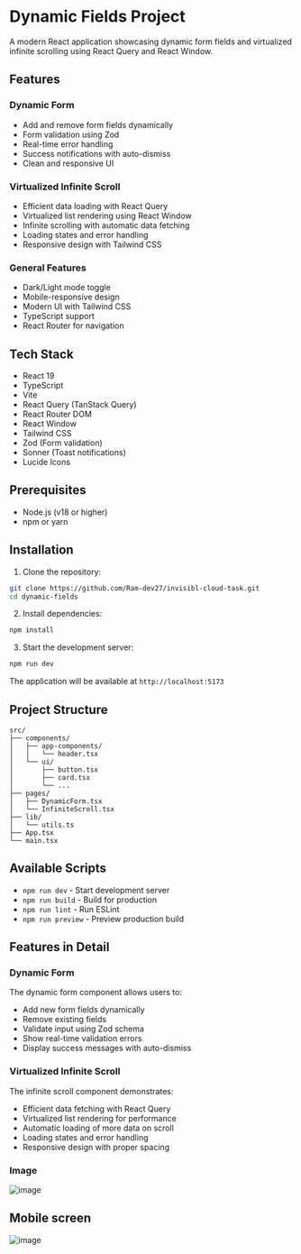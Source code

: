 # Dynamic Fields Project

A modern React application showcasing dynamic form fields and virtualized infinite scrolling using React Query and React Window.

## Features

### Dynamic Form
- Add and remove form fields dynamically
- Form validation using Zod
- Real-time error handling
- Success notifications with auto-dismiss
- Clean and responsive UI

### Virtualized Infinite Scroll
- Efficient data loading with React Query
- Virtualized list rendering using React Window
- Infinite scrolling with automatic data fetching
- Loading states and error handling
- Responsive design with Tailwind CSS

### General Features
- Dark/Light mode toggle
- Mobile-responsive design
- Modern UI with Tailwind CSS
- TypeScript support
- React Router for navigation

## Tech Stack

- React 19
- TypeScript
- Vite
- React Query (TanStack Query)
- React Router DOM
- React Window
- Tailwind CSS
- Zod (Form validation)
- Sonner (Toast notifications)
- Lucide Icons

## Prerequisites

- Node.js (v18 or higher)
- npm or yarn

## Installation

1. Clone the repository:
```bash
git clone https://github.com/Ram-dev27/invisibl-cloud-task.git
cd dynamic-fields
```

2. Install dependencies:
```bash
npm install
```

3. Start the development server:
```bash
npm run dev
```

The application will be available at `http://localhost:5173`

## Project Structure

```
src/
├── components/
│   ├── app-components/
│   │   └── header.tsx
│   └── ui/
│       ├── button.tsx
│       ├── card.tsx
│       └── ...
├── pages/
│   ├── DynamicForm.tsx
│   └── InfiniteScroll.tsx
├── lib/
│   └── utils.ts
├── App.tsx
└── main.tsx
```

## Available Scripts

- `npm run dev` - Start development server
- `npm run build` - Build for production
- `npm run lint` - Run ESLint
- `npm run preview` - Preview production build

## Features in Detail

### Dynamic Form
The dynamic form component allows users to:
- Add new form fields dynamically
- Remove existing fields
- Validate input using Zod schema
- Show real-time validation errors
- Display success messages with auto-dismiss

### Virtualized Infinite Scroll
The infinite scroll component demonstrates:
- Efficient data fetching with React Query
- Virtualized list rendering for performance
- Automatic loading of more data on scroll
- Loading states and error handling
- Responsive design with proper spacing

### Image
![image](https://github.com/user-attachments/assets/01a5562d-9d84-4ac1-be09-d3f061dc9e79)

## Mobile screen
![image](https://github.com/user-attachments/assets/5dc9f919-ada8-4d13-b50e-50d388ccb9af)

